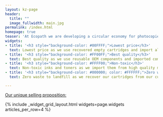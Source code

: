 ```yaml
---
layout: kz-page
header:
  title: ""
  image_fullwidth: main.jpg
permalink: /index.html
homepage: true
teaser: 'At Ecopath we are developing a circular economy for photocopier, printer and duplicator cartridges in Nigeria. Our mission is to provide affordable and eco-friendly ink and toner cartridges to advance industries with high demand for printouts (education, healthcare, etc.) while also reducing the amount of plastic waste generated. Remanufacturing cartridges sounds like a simple idea, but until now it has not been done anywhere in West Africa.'
widgets:
- title: '<h3 style="background-color: #00FFFF;">Lowest price</h3>'
  text: Lowest price as we use recovered empty cartridges and import all components in bulk. 
- title: '<h3 style="background-color: #FF00FF;">Best quality</h3>'
  text: Best quality as we use reusable OEM components and imported components from high quality manufacturers.
- title: '<h3 style="background-color: #FFFF00;">Non-toxic</h3>'
  text: Non-toxic inks and toners as we import them from high quality manufacturers in Japan.
- title: '<h3 style="background-color: #000000; color: #FFFFFF;">Zero waste</h3>'
  text: Zero waste to landfill as we recover our cartridges from our customers to either remanufacture or recycle them.

---
```


<div class="row t60 b60">
    <div class="small-12 text-center columns">
        <a class="button large radius {{ page.callforaction.style }}" href="/solution/">Our unique selling proposition:</a>
    </div>
</div>

{% include _widget_grid_layout.html widgets=page.widgets articles_per_row=4 %}